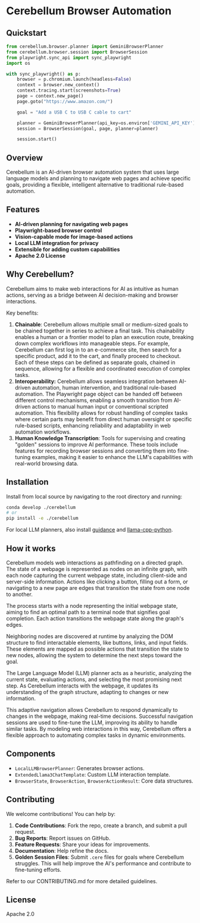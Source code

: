 # Cerebellum Browser Automation

## Quickstart

```python
from cerebellum.browser.planner import GeminiBrowserPlanner
from cerebellum.browser.session import BrowserSession
from playwright.sync_api import sync_playwright
import os

with sync_playwright() as p:
    browser = p.chromium.launch(headless=False)
    context = browser.new_context()
    context.tracing.start(screenshots=True)
    page = context.new_page()
    page.goto("https://www.amazon.com/")

    goal = "Add a USB C to USB C cable to cart"

    planner = GeminiBrowserPlanner(api_key=os.environ['GEMINI_API_KEY'])
    session = BrowserSession(goal, page, planner=planner)

    session.start()
```

## Overview

Cerebellum is an AI-driven browser automation system that uses large language models and planning to navigate web pages and achieve specific goals, providing a flexible, intelligent alternative to traditional rule-based automation.

## Features

- **AI-driven planning for navigating web pages**
- **Playwright-based browser control**
- **Vision-capable mode for image-based actions**
- **Local LLM integration for privacy**
- **Extensible for adding custom capabilities**
- **Apache 2.0 License**

## Why Cerebellum?

Cerebellum aims to make web interactions for AI as intuitive as human actions, serving as a bridge between AI decision-making and browser interactions.

Key benefits:

1. **Chainable**: Cerebellum allows multiple small or medium-sized goals to be chained together in series to achieve a final task. This chainability enables a human or a frontier model to plan an execution route, breaking down complex workflows into manageable steps. For example, Cerebellum can first log in to an e-commerce site, then search for a specific product, add it to the cart, and finally proceed to checkout. Each of these steps can be defined as separate goals, chained in sequence, allowing for a flexible and coordinated execution of complex tasks.
2. **Interoperability:** Cerebellum allows seamless integration between AI-driven automation, human intervention, and traditional rule-based automation. The Playwright page object can be handed off between different control mechanisms, enabling a smooth transition from AI-driven actions to manual human input or conventional scripted automation. This flexibility allows for robust handling of complex tasks where certain parts may benefit from direct human oversight or specific rule-based scripts, enhancing reliability and adaptability in web automation workflows.
3. **Human Knowledge Transcription**: Tools for supervising and creating "golden" sessions to improve AI performance. These tools include features for recording browser sessions and converting them into fine-tuning examples, making it easier to enhance the LLM's capabilities with real-world browsing data.

## Installation

Install from local source by navigating to the root directory and running:

```sh
conda develop ./cerebellum
# or
pip install -e ./cerebellum
```

For local LLM planners, also install [guidance](https://github.com/guidance-ai/guidance) and [llama-cpp-python](https://github.com/abetlen/llama-cpp-python).

## How it works

Cerebellum models web interactions as pathfinding on a directed graph. The state of a webpage is represented as nodes on an infinite graph, with each node capturing the current webpage state, including client-side and server-side information. Actions like clicking a button, filling out a form, or navigating to a new page are edges that transition the state from one node to another.

The process starts with a node representing the initial webpage state, aiming to find an optimal path to a terminal node that signifies goal completion. Each action transitions the webpage state along the graph's edges.

Neighboring nodes are discovered at runtime by analyzing the DOM structure to find interactable elements, like buttons, links, and input fields. These elements are mapped as possible actions that transition the state to new nodes, allowing the system to determine the next steps toward the goal.

The Large Language Model (LLM) planner acts as a heuristic, analyzing the current state, evaluating actions, and selecting the most promising next step. As Cerebellum interacts with the webpage, it updates its understanding of the graph structure, adapting to changes or new information.

This adaptive navigation allows Cerebellum to respond dynamically to changes in the webpage, making real-time decisions. Successful navigation sessions are used to fine-tune the LLM, improving its ability to handle similar tasks. By modeling web interactions in this way, Cerebellum offers a flexible approach to automating complex tasks in dynamic environments.

## Components

- `LocalLLMBrowserPlanner`: Generates browser actions.
- `ExtendedLlama3ChatTemplate`: Custom LLM interaction template.
- `BrowserState`, `BrowserAction`, `BrowserActionResult`: Core data structures.

## Contributing

We welcome contributions! You can help by:

1. **Code Contributions**: Fork the repo, create a branch, and submit a pull request.
2. **Bug Reports**: Report issues on GitHub.
3. **Feature Requests**: Share your ideas for improvements.
4. **Documentation**: Help refine the docs.
5. **Golden Session Files**: Submit `.cere` files for goals where Cerebellum struggles. This will help improve the AI's performance and contribute to fine-tuning efforts.

Refer to our CONTRIBUTING.md for more detailed guidelines.

## License

Apache 2.0
